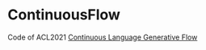 # ContinuousFlow

Code of ACL2021 [Continuous Language Generative Flow](https://www.aclanthology.org/2021.acl-long.355)

